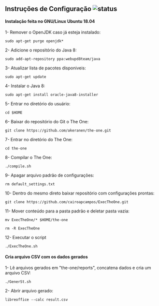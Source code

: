 ## Instruções de Configuração ![status](https://img.shields.io/readthedocs/pip.svg)

#### Instalação feita no GNU/Linux Ubuntu 18.04

1- Remover o OpenJDK caso já esteja instalado:

`sudo apt-get purge openjdk*`

2- Adicione o repositório do Java 8:

`sudo add-apt-repository ppa:webupd8team/java`

3- Atualizar lista de pacotes disponiveis:

`sudo apt-get update`

4- Instalar o Java 8:

`sudo apt-get install oracle-java8-installer`

5- Entrar no diretório do usuário:

`cd $HOME`

6- Baixar do repositório do Git o The One:

`git clone https://github.com/akeranen/the-one.git`

7- Entrar no diretório do The One:

`cd the-one`

8- Compilar o The One:

`./compile.sh`

9- Apagar arquivo padrão de configurações:

`rm default_settings.txt`

10- Dentro do mesmo direto baixar repositório com configurações prontas:

`git clone https://github.com/cairoapcampos/ExecTheOne.git`

11- Mover conteúdo para a pasta padrão e deletar pasta vazia:

`mv ExecTheOne/* $HOME/the-one`

`rm -R ExecTheOne`

12- Executar o script

`./ExecTheOne.sh`


#### Cria arquivo CSV com os dados gerados

1- Lê arquivos gerados em "the-one/reports", concatena dados e cria um arquivo CSV:

`./GenerSt.sh`

2- Abrir arquivo gerado:

`libreoffice --calc result.csv` 
